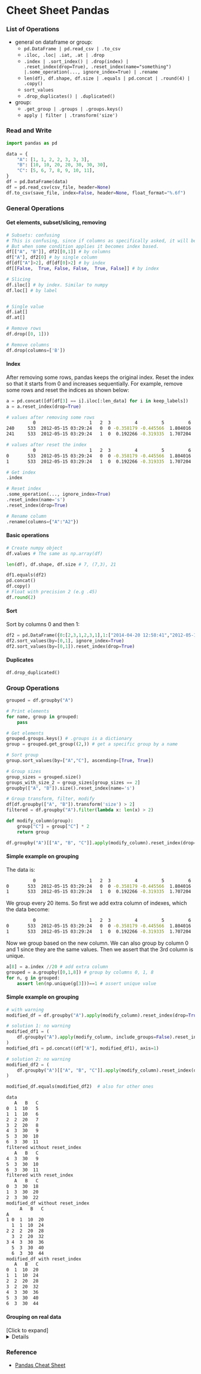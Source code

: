 # Cheet Sheet Pandas

### List of Operations

- general on dataframe or group: 
    - `pd.DataFrame | pd.read_csv | .to_csv`
    - `.iloc, .loc| .iat, .at | .drop`
    - `.index | .sort_index() | .drop(index) | .reset_index(drop=True), .reset_index(name="something") |.some_operation(..., ignore_index=True) | .rename`
    - `len(df), df.shape, df.size | .equals | pd.concat | .round(4) | .copy()`
    - `sort_values`
    - `.drop_duplicates() | .duplicated()`
- group: 
    - `.get_group | .groups | .groups.keys()`
    - `apply | filter | .transform('size')`

### Read and Write
```python
import pandas as pd

data = {
    "A": [1, 1, 2, 2, 3, 3, 3],
    "B": [10, 10, 20, 20, 30, 30, 30],
    "C": [5, 6, 7, 8, 9, 10, 11],
}
df = pd.DataFrame(data)
df = pd.read_csv(csv_file, header=None)
df.to_csv(save_file, index=False, header=None, float_format="%.6f")
```

### General Operations


#### Get elements, subset/slicing, removing

```python
# Subsets: confusing
# This is confusing, since if columns as specifically asked, it will be column-based subset. 
# But when some condition applies it becomes index based.
df[["A", "B"]], df2[[0,1]] # by columns
df["A"], df2[0] # by single column
df[df["A"]>2], df[df[0]>2] # by index
df[[False,  True, False, False,  True, False]] # by index

# Slicing
df.iloc[] # by index. Similar to numpy
df.loc[] # by label


# Single value
df.iat[]
df.at[]

# Remove rows
df.drop([0, 1]))

# Remove columns
df.drop(columns=['B'])
```

#### Index

After removing some rows, pandas keeps the original index. Reset the index so that it starts from 0 and increases sequentially. For example, remove some rows and reset the indices as shown below:

```python
a = pd.concat([df[df[3] == i].iloc[:len_data] for i in keep_labels])
a = a.reset_index(drop=True)
```

```bash
# values after removing some rows
          0                    1   2  3         4         5         6         7
240     533  2012-05-15 03:29:24   0  0 -0.358179 -0.445566  1.804016  9.817386
241     533  2012-05-15 03:29:24   1  0  0.192266 -0.319335  1.707204  9.817386

# values after reset the index
          0                    1   2  3         4         5         6         7
0       533  2012-05-15 03:29:24   0  0 -0.358179 -0.445566  1.804016  9.817386
1       533  2012-05-15 03:29:24   1  0  0.192266 -0.319335  1.707204  9.817386
```

```python
# Get index
.index

# Reset index
.some_operation(..., ignore_index=True)
.reset_index(name='s')
.reset_index(drop=True)

# Rename column
.rename(columns={"A":"A2"})
```

#### Basic operations

```python
# Create numpy object
df.values # The same as np.array(df)

len(df), df.shape, df.size # 7, (7,3), 21

df1.equals(df2)
pd.concat()
df.copy()
# Float with precision 2 (e.g .45)
df.round(2)
```

#### Sort

Sort by columns 0 and then 1:
```python
df2 = pd.DataFrame({0:[2,3,1,2,3,1],1:["2014-04-20 12:58:41","2012-05-15 03:10:11","2014-05-20 13:03:30","2014-05-20 12:58:41","2012-06-15 03:10:11","2014-06-20 13:03:30"], 2:[0,1,1,1,0,0]})
df2.sort_values(by=[0,1], ignore_index=True)
df2.sort_values(by=[0,1]).reset_index(drop=True)
```

#### Duplicates

``` python
df.drop_duplicated()
```

### Group Operations

```python
grouped = df.groupby("A")

# Print elements
for name, group in grouped:
    pass

# Get elements
grouped.groups.keys() # .groups is a dictionary
group = grouped.get_group((2,)) # get a specific group by a name

# Sort group
group.sort_values(by=["A","C"], ascending=[True, True])

# Group sizes
group_sizes = grouped.size()
groups_with_size_2 = group_sizes[group_sizes == 2]
groupby(["A", "B"]).size().reset_index(name='s')

# Group transform, filter, modify
df[df.groupby(["A", "B"]).transform('size') > 2]
filtered = df.groupby("A").filter(lambda x: len(x) > 2)

def modify_column(group):
    group["C"] = group["C"] * 2
    return group

df.groupby("A")[["A", "B", "C"]].apply(modify_column).reset_index(drop=True)
```

#### Simple example on grouping

The data is:

```bash
          0                    1   2  3         4         5         6         7
0       533  2012-05-15 03:29:24   0  0 -0.358179 -0.445566  1.804016  9.817386
1       533  2012-05-15 03:29:24   1  0  0.192266 -0.319335  1.707204  9.817386
```

We group every 20 items. So first we add extra column of indexes, which the data become:

```bash
          0                    1   2  3         4         5         6         7     8
0       533  2012-05-15 03:29:24   0  0 -0.358179 -0.445566  1.804016  9.817386     0
1       533  2012-05-15 03:29:24   1  0  0.192266 -0.319335  1.707204  9.817386     0
```

Now we group based on the new column. We can also group by column 0 and 1 since they are the same values. Then we assert that the 3rd column is unique.

``` python
a[8] = a.index //20 # add extra column
grouped = a.groupby([0,1,8]) # group by columns 0, 1, 8
for n, g in grouped:
    assert len(np.unique(g[3]))==1 # assert unique value
```

#### Simple example on grouping

```python
# with warning
modified_df = df.groupby("A").apply(modify_column).reset_index(drop=True)

# solution 1: no warning
modified_df1 = (
    df.groupby("A").apply(modify_column, include_groups=False).reset_index(drop=True)
)
modified_df1 = pd.concat((df["A"], modified_df1), axis=1)

# solution 2: no warning
modified_df2 = (
    df.groupby("A")[["A", "B", "C"]].apply(modify_column).reset_index(drop=True)
)

modified_df.equals(modified_df2)  # also for other ones
```

```bash
data
   A   B   C
0  1  10   5
1  1  10   6
2  2  20   7
3  2  20   8
4  3  30   9
5  3  30  10
6  3  30  11
filtered without reset_index
   A   B   C
4  3  30   9
5  3  30  10
6  3  30  11
filtered with reset_index
   A   B   C
0  3  30  18
1  3  30  20
2  3  30  22
modified_df without reset_index
     A   B   C
A             
1 0  1  10  20
  1  1  10  24
2 2  2  20  28
  3  2  20  32
3 4  3  30  36
  5  3  30  40
  6  3  30  44
modified_df with reset_index
   A   B   C
0  1  10  20
1  1  10  24
2  2  20  28
3  2  20  32
4  3  30  36
5  3  30  40
6  3  30  44
```

#### Grouping on real data

<summary>[Click to expand]</summary>
<details>

Modify the indices (df[2]) to follow an increasing order instead of a fixed number. Currently, all groups have the same starting index (e.g., 20). After this change, the indices will follow an increasing order.

``` python
def modify_index(group):
    if len(group) == 20:
        # Get the starting value from the third column (df[2])
        start_value = int(group.iloc[0, 2])
        # Replace with sequential numbers
        group[2] = range(start_value, start_value + 20)
    return group


df = pd.read_csv("s_data.csv", header=None)
grouped = df.groupby([0, 1, 2, 3], sort=False)  # otherwise group is sorting
modified_df2 = (
    grouped[[0, 1, 2, 3, 4, 5, 6, 7]].apply(modify_index).reset_index(drop=True)
)
modified_df2.to_csv("s_data_modified.csv", index=False, header=None, float_format="%.6f")
```

``` python
>>> df
         0                    1   2  3         4         5         6         7
0      533  2012-05-15 03:10:11  20  6 -0.327772 -0.255841  0.807911  0.020033
1      533  2012-05-15 03:10:11  20  6 -0.469671 -0.109957  0.856317  0.020033
>>> modified_df2
         0                    1   2  3         4         5         6         7
0      533  2012-05-15 03:10:11  20  6 -0.327772 -0.255841  0.807911  0.020033
1      533  2012-05-15 03:10:11  21  6 -0.469671 -0.109957  0.856317  0.020033

"""
# solution 1: no warning > doesn't work
# When use include_groups=False, pandas passes only the non-grouping columns (in this case, 4, 5, 6, 7) 
# to the function. This means group[2] no longer refers to the third column, which causes the modify_index 
# function to operate on the wrong column.
modified_df1 = grouped.apply(modify_index, include_groups=False).reset_index(drop=True)
modified_df1 = pd.concat((df[[0,1]], modified_df1[2], df[[3,4,5,6,7]]),axis=1)
"""

# Identify invalid groups
invalid_groups = grouped.filter(lambda x: len(x) != 20)
invalid_indices = invalid_groups.index.tolist()
invalid_rows = df.loc[invalid_indices]
```
</details>


### Reference

- [Pandas Cheat Sheet](https://pandas.pydata.org/Pandas_Cheat_Sheet.pdf)